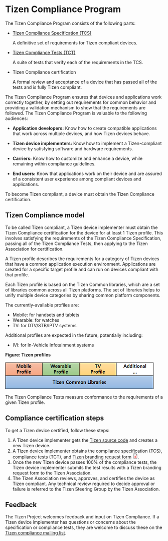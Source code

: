 # Tizen Compliance Program

The Tizen Compliance Program consists of the following parts:

- [Tizen Compliance Specification (TCS)](compliance-specification.md)

  A definitive set of requirements for Tizen compliant devices.

- [Tizen Compliance Tests (TCT)](compliance-test.md)

  A suite of tests that verify each of the requirements in the TCS.

- Tizen Compliance certification

  A formal review and acceptance of a device that has passed all of the tests and is fully Tizen compliant.

The Tizen Compliance Program ensures that devices and applications work correctly together, by setting out requirements for common behavior and providing a validation mechanism to show that the requirements are followed. The Tizen Compliance Program is valuable to the following audiences:

- **Application developers:** Know how to create compatible applications that work across multiple devices, and how Tizen devices behave.

- **Tizen device implementers:** Know how to implement a Tizen-compliant device by satisfying software and hardware requirements.

- **Carriers:** Know how to customize and enhance a device, while remaining within compliance guidelines.

- **End users:** Know that applications work on their device and are assured of a consistent user experience among compliant devices and applications.

To become Tizen compliant, a device must obtain the Tizen Compliance certification.

## Tizen Compliance model

To be called Tizen compliant, a Tizen device implementer must obtain the Tizen Compliance certification for the device for at least 1 Tizen profile. This involves satisfying the requirements of the Tizen Compliance Specification, passing all of the Tizen Compliance Tests, then applying to the Tizen Association for certification.

A Tizen profile describes the requirements for a category of Tizen devices that have a common application execution environment. Applications are created for a specific target profile and can run on devices compliant with that profile.

Each Tizen profile is based on the Tizen Common libraries, which are a set of libraries common across all Tizen platforms. The set of libraries helps to unify multiple device categories by sharing common platform components.

The currently-available profiles are:

- Mobile: for handsets and tablets
- Wearable: for watches
- TV: for DTV/STB/IPTV systems

Additional profiles are expected in the future, potentially including:

- IVI: for In-Vehicle Infotainment systems


**Figure: Tizen profiles**

![Tizen profiles](media/tizen-profiles-small.png)

The Tizen Compliance Tests measure conformance to the requirements of a given Tizen profile.

## Compliance certification steps

To get a Tizen device certified, follow these steps:

1. A Tizen device implementer gets the [Tizen source code](https://review.tizen.org/git/) and creates a new Tizen device.
2. A Tizen device implementer obtains the compliance specification (TCS), compliance tests (TCT), and [Tizen branding request form](media/tizen_branding_request_form_for_tizen_mobile_profile_v1.0_1.pdf) ![PDF icon](media/application-pdf.png).
3. Once the new Tizen device passes 100% of the compliance tests, the Tizen device implementer submits the test results with a Tizen branding request form to the Tizen Association.
4. The Tizen Association reviews, approves, and certifies the device as Tizen compliant. Any technical review required to decide approval or failure is referred to the Tizen Steering Group by the Tizen Association.

## Feedback

The Tizen Project welcomes feedback and input on Tizen Compliance. If a Tizen device implementer has questions or concerns about the specification or compliance tests, they are welcome to discuss these on the [Tizen compliance mailing list](https://lists.tizen.org/listinfo/compliance).
